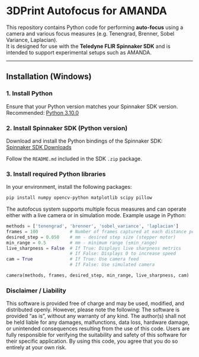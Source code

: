 # 3DPrint Autofocus for AMANDA

This repository contains Python code for performing **auto-focus** using a camera and various focus measures (e.g. Tenengrad, Brenner, Sobel Variance, Laplacian).  
It is designed for use with the **Teledyne FLIR Spinnaker SDK** and is intended to support experimental setups such as AMANDA.  

---

## Installation (Windows)

### 1. Install Python
Ensure that your Python version matches your Spinnaker SDK version.  
Recommended: [Python 3.10.0](https://www.python.org/downloads/release/python-3100/)

### 2. Install Spinnaker SDK (Python version)
Download and install the Python bindings of the Spinnaker SDK:  
[Spinnaker SDK Downloads](https://www.teledynevisionsolutions.com/support/support-center/software-firmware-downloads/iis/spinnaker-sdk-download/spinnaker-sdk--download-files/?pn=Spinnaker+SDK&vn=Spinnaker+SDK)

Follow the `README.md` included in the SDK `.zip` package.

### 3. Install required Python libraries
In your environment, install the following packages:

```bash
pip install numpy opencv-python matplotlib scipy pillow
```

The autofocus system supports multiple focus measures and can operate either with a live camera or in simulation mode.
Example usage in Python:
```python
methods = ['tenengrad', 'brenner', 'sobel_variance', 'laplacian']
frames = 100            # Number of frames captured at each distance point
desired_step = 0.050    # mm - desired step size (stepper motor)
min_range = 0.5         # mm - minimum range (±min_range)
live_sharpness = False  # If True: Displays live sharpness metrics
                        # If False: Displays 0 to increase speed
cam = True              # If True: Use camera feed
                        # If False: Use simulated camera

camera(methods, frames, desired_step, min_range, live_sharpness, cam)
```

### Disclaimer / Liability

This software is provided free of charge and may be used, modified, and distributed openly.
However, please note the following:
The software is provided “as is”, without any warranty of any kind.
The author(s) shall not be held liable for any damages, malfunctions, data loss, hardware damage, or unintended consequences resulting from the use of this code.
Users are fully responsible for verifying the suitability and safety of this software for their specific application.
By using this code, you agree that you do so entirely at your own risk.

